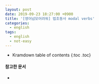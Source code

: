 ```yaml
---
layout: post
date: 2019-09-23 18:27:00 +0900
title: '[영어넘모어려워] 법조동사 modal verbs'
categories:
  - english
tags:
  - english
  - not-easy
---
```


* Kramdown table of contents
{:toc .toc}

#### 참고한 문서

-

## 

